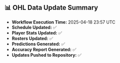 ## 📊 OHL Data Update Summary
- **Workflow Execution Time:** 2025-04-18 23:57 UTC
- **Schedule Updated:** ✅
- **Player Stats Updated:** ✅
- **Rosters Updated:** ✅
- **Predictions Generated:** ✅
- **Accuracy Report Generated:** ✅
- **Updates Pushed to Repository:** ✅

